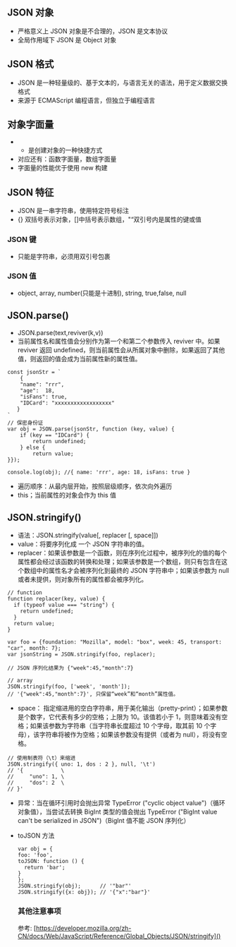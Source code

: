 ## JSON 对象

- 严格意义上 JSON 对象是不合理的，JSON 是文本协议
- 全局作用域下 JSON 是 Object 对象

## JSON 格式

- JSON 是一种轻量级的、基于文本的，与语言无关的语法，用于定义数据交换格式
- 来源于 ECMAScript 编程语言，但独立于编程语言

## 对象字面量

- - 是创建对象的一种快捷方式
- 对应还有：函数字面量，数组字面量
- 字面量的性能优于使用 new 构建

## JSON 特征

- JSON 是一串字符串，使用特定符号标注
- {} 双括号表示对象，[]中括号表示数组，"“双引号内是属性的键或值

### JSON 键

- 只能是字符串，必须用双引号包裹

### JSON 值

- object, array, number(只能是十进制), string, true,false, null

## JSON.parse()

- JSON.parse(text,reviver(k,v))
- 当前属性名和属性值会分别作为第一个和第二个参数传入 reviver 中。如果 reviver 返回 undefined，则当前属性会从所属对象中删除，如果返回了其他值，则返回的值会成为当前属性新的属性值。

```
const jsonStr = `
	{
  	"name": "rrr",
  	"age":  18,
    "isFans": true,
    "IDCard": "xxxxxxxxxxxxxxxxxx"
   }
`
// 保密身份证
var obj = JSON.parse(jsonStr, function (key, value) {
    if (key == "IDCard") {
        return undefined;
    } else {
        return value;
}});

console.log(obj); //{ name: 'rrr', age: 18, isFans: true }
```

- 遍历顺序：从最内层开始，按照层级顺序，依次向外遍历
- this；当前属性的对象会作为 this 值

## JSON.stringify()

- 语法：JSON.stringify(value[, replacer [, space]])
- value：将要序列化成 一个 JSON 字符串的值。
- replacer：如果该参数是一个函数，则在序列化过程中，被序列化的值的每个属性都会经过该函数的转换和处理；如果该参数是一个数组，则只有包含在这个数组中的属性名才会被序列化到最终的 JSON 字符串中；如果该参数为 null 或者未提供，则对象所有的属性都会被序列化。

```
// function
function replacer(key, value) {
  if (typeof value === "string") {
    return undefined;
  }
  return value;
}

var foo = {foundation: "Mozilla", model: "box", week: 45, transport: "car", month: 7};
var jsonString = JSON.stringify(foo, replacer);

// JSON 序列化结果为 {"week":45,"month":7}
```

```
// array
JSON.stringify(foo, ['week', 'month']);
// '{"week":45,"month":7}', 只保留“week”和“month”属性值。
```

- space： 指定缩进用的空白字符串，用于美化输出（pretty-print）；如果参数是个数字，它代表有多少的空格；上限为 10。该值若小于 1，则意味着没有空格；如果该参数为字符串（当字符串长度超过 10 个字母，取其前 10 个字母），该字符串将被作为空格；如果该参数没有提供（或者为 null），将没有空格。

```
// 使用制表符（\t）来缩进
JSON.stringify({ uno: 1, dos : 2 }, null, '\t')
// '{            \
//     "uno": 1, \
//     "dos": 2  \
// }'

```

- 异常：当在循环引用时会抛出异常 TypeError ("cyclic object value")（循环对象值），当尝试去转换 BigInt 类型的值会抛出 TypeError ("BigInt value can't be serialized in JSON")（BigInt 值不能 JSON 序列化）
- toJSON 方法

  ```
  var obj = {
  foo: 'foo',
  toJSON: function () {
    return 'bar';
  }
  };
  JSON.stringify(obj);      // '"bar"'
  JSON.stringify({x: obj}); // '{"x":"bar"}'

  ```

  ### 其他注意事项

  参考: [https://developer.mozilla.org/zh-CN/docs/Web/JavaScript/Reference/Global_Objects/JSON/stringify]()
